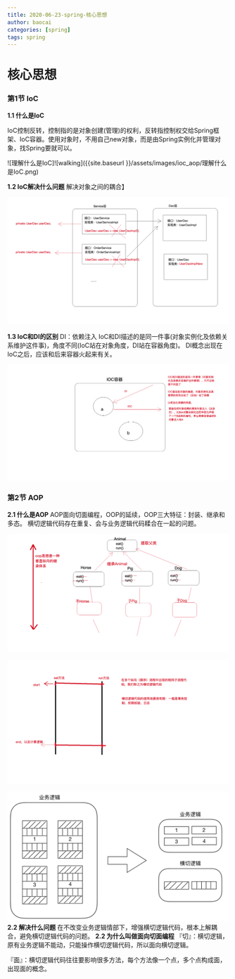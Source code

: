 ```yaml
---
title: 2020-06-23-spring-核心思想
author: baocai
categories: [spring]
tags: spring
---
```



# 核心思想

### 第1节 IoC

 

 **1.1 什么是IoC**

IoC控制反转，控制指的是对象创建(管理)的权利，反转指控制权交给Spring框架、IoC容器。使用对象时，不用自己new对象，而是由Spring实例化并管理对象，找Spring要就可以。

![理解什么是IoC]![walking]({{site.baseurl }}/assets/images/ioc_aop/理解什么是IoC.png)

**1.2 IoC解决什么问题**
解决对象之间的耦合】

![IoC解决对象耦合问题](./images/IoC解决对象耦合问题.png)

**1.3 IoC和DI的区别**
DI：依赖注入
IoC和DI描述的是同一件事(对象实例化及依赖关系维护这件事)，角度不同(IoC站在对象角度，DI站在容器角度)。
DI概念出现在IoC之后，应该和后来容器火起来有关。

![IoC和DI的区别](./images/IoC和DI的区别.png)


### 第2节 AOP

**2.1 什么是AOP**
AOP面向切面编程，OOP的延续，OOP三大特征：封装、继承和多态。
横切逻辑代码存在重复、会与业务逻辑代码糅合在一起的问题。

![OOP垂直纵向继承体系](./images/OOP纵向继承体系_1.png)

![AOP解决横切逻辑代码](./images/横切逻辑代码.png)

![AOP横切代码分离](./images/横切代码分离.png)
**2.2 解决什么问题**
在不改变业务逻辑情部下，增强横切逻辑代码，根本上解耦合，避免横切逻辑代码的问题。
**2.2 为什么叫做面向切面编程**
『切』：横切逻辑，原有业务逻辑不能动，只能操作横切逻辑代码，所以面向横切逻辑。

『面』：横切逻辑代码往往要影响很多方法，每个方法像一个点，多个点构成面，出现面的概念。
